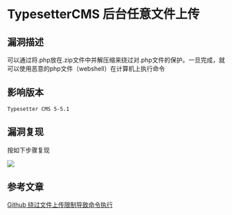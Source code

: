 # TypesetterCMS 后台任意文件上传

## 漏洞描述

可以通过将.php放在.zip文件中并解压缩来绕过对.php文件的保护。一旦完成，就可以使用恶意的php文件（webshell）在计算机上执行命令

## 影响版本

```
Typesetter CMS 5-5.1
```

## 漏洞复现

按如下步骤复现

![](https://typora-1308934770.cos.ap-beijing.myqcloud.com/202202170930270.gif)

## 参考文章

[Github 绕过文件上传限制导致命令执行](https://github.com/Typesetter/Typesetter/issues/674)

